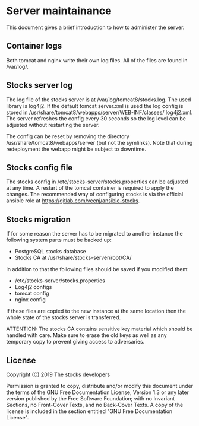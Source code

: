 # Server maintainance

This document gives a brief introduction to how to administer the server.

## Container logs

Both tomcat and nginx write their own log files. All of the files are found in
/var/log/.

## Stocks server log

The log file of the stocks server is at /var/log/tomcat8/stocks.log.
The used library is log4j2. If the default tomcat server.xml is used the
log config is stored in /usr/share/tomcat8/webapps/server/WEB-INF/classes/
log4j2.xml. The server refreshes the config every 30 seconds
so the log level can be adjusted without restarting the server.

The config can be reset by removing the directory
/usr/share/tomcat8/webapps/server (but not the symlinks). Note that during
redeployment the webapp might be subject to downtime.

## Stocks config file

The stocks config in /etc/stocks-server/stocks.properties can be adjusted at
any time. A restart of the tomcat container is required to apply the changes.
The recommended way of configuring stocks is via the official ansible role at
https://gitlab.com/veenj/ansible-stocks.

## Stocks migration

If for some reason the server has to be migrated to another instance the
following system parts must be backed up:

 * PostgreSQL stocks database
 * Stocks CA at /usr/share/stocks-server/root/CA/

In addition to that the following files should be saved if you modified them:

 * /etc/stocks-server/stocks.properties
 * Log4j2 configs
 * tomcat config
 * nginx config

If these files are copied to the new instance at the same location then the
whole state of the stocks server is transferred.

ATTENTION: The stocks CA contains sensitive key material which should be
handled with care. Make sure to erase the old keys as well as any temporary copy
to prevent giving access to adversaries.

## License

Copyright (C)  2019  The stocks developers

Permission is granted to copy, distribute and/or modify this document
under the terms of the GNU Free Documentation License, Version 1.3
or any later version published by the Free Software Foundation;
with no Invariant Sections, no Front-Cover Texts, and no Back-Cover Texts.
A copy of the license is included in the section entitled "GNU
Free Documentation License".